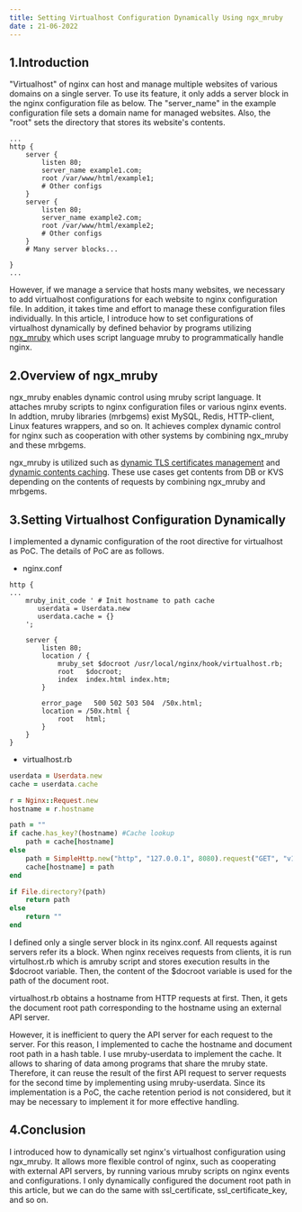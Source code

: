 ```yaml
---
title: Setting Virtualhost Configuration Dynamically Using ngx_mruby
date : 21-06-2022
---
```


## 1.Introduction
"Virtualhost" of nginx can host and manage multiple websites of various domains on a single server.
To use its feature, it only adds a server block in the nginx configuration file as below.
The "server_name" in the example configuration file sets a domain name for managed websites.
Also, the "root" sets the directory that stores its website's contents.

```nginx
...
http {
    server {
        listen 80;
        server_name example1.com;
        root /var/www/html/example1;
        # Other configs
    }
    server {
        listen 80;
        server_name example2.com;
        root /var/www/html/example2;
        # Other configs
    }
    # Many server blocks...
    
}
...

```

However, if we manage a service that hosts many websites, we necessary to add virtualhost configurations for each website to nginx configuration file.
In addition, it takes time and effort to manage these configuration files individually.
In this article, I introduce how to set configurations of virtualhost dynamically by defined behavior by programs utilizing [ngx_mruby](https://github.com/matsumotory/ngx_mruby) which uses script language mruby to programmatically handle nginx.

## 2.Overview of ngx_mruby
ngx_mruby enables dynamic control using mruby script language.
It attaches mruby scripts to nginx configuration files or various nginx events.
In addtion, mruby libraries (mrbgems) exist MySQL, Redis, HTTP-client, Linux features wrappers, and so on.
It achieves complex dynamic control for nginx such as cooperation with other systems by combining ngx_mruby and these mrbgems.

ngx_mruby is utilized such as [dynamic TLS certificates management](https://ieeexplore.ieee.org/document/8377862) and [dynamic contents caching](https://tech.pepabo.com/2016/12/02/ngx-mruby-dynamic-cache/).
These use cases get contents from DB or KVS depending on the contents of requests by combining ngx_mruby and mrbgems.

## 3.Setting Virtualhost Configuration Dynamically
I implemented a dynamic configuration of the root directive for virtualhost as PoC.
The details of PoC are as follows.

- nginx.conf

```nginx
http {
...
    mruby_init_code ' # Init hostname to path cache
       userdata = Userdata.new
       userdata.cache = {} 
    ';

    server {
        listen 80;
        location / {
            mruby_set $docroot /usr/local/nginx/hook/virtualhost.rb;
            root   $docroot;
            index  index.html index.htm;
        }

        error_page   500 502 503 504  /50x.html;
        location = /50x.html {
            root   html;
        }
    }
}
```


- virtualhost.rb

```ruby
userdata = Userdata.new
cache = userdata.cache

r = Nginx::Request.new
hostname = r.hostname

path = ""
if cache.has_key?(hostname) #Cache lookup
    path = cache[hostname]
else
    path = SimpleHttp.new("http", "127.0.0.1", 8080).request("GET", "v1/hostname?hostname=#{hostname}", {}).body #query external API server
    cache[hostname] = path
end

if File.directory?(path)
    return path
else
    return ""
end
```
I defined only a single server block in its nginx.conf.
All requests against servers refer its a block.
When nginx receives requests from clients, it is run virtulhost.rb which is amruby script and stores execution results in the $docroot variable.
Then, the content of the $docroot variable is used for the path of the document root.

virtualhost.rb obtains a hostname from HTTP requests at first.
Then, it gets the document root path corresponding to the hostname using an external API server.

However, it is inefficient to query the API server for each request to the server.
For this reason, I implemented to cache the hostname and document root path in a hash table.
I use mruby-userdata to implement the cache.
It allows to sharing of data among programs that share the mruby state.
Therefore, it can reuse the result of the first API request to server requests for the second time by implementing using mruby-userdata.
Since its implementation is a PoC, the cache retention period is not considered, but it may be necessary to implement it for more effective handling.

## 4.Conclusion
I introduced how to dynamically set nginx's virtualhost configuration using ngx_mruby.
It allows more flexible control of nginx, such as cooperating with external API servers, by running various mruby scripts on nginx events and configurations.
I only dynamically configured the document root path in this article, but we can do the same with ssl_certificate, ssl_certificate_key, and so on.